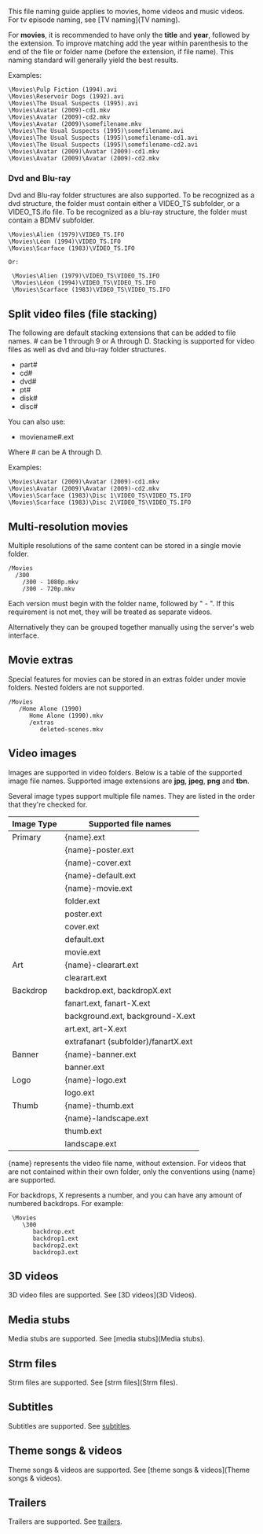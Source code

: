 This file naming guide applies to movies, home videos and music videos. For tv episode naming, see [TV naming](TV naming).

For **movies**, it is recommended to have only the **title** and **year**, followed by the extension. To improve matching add the year within parenthesis to the end of the file or folder name (before the extension, if file name). This naming standard will generally yield the best results.

Examples:

```
\Movies\Pulp Fiction (1994).avi
\Movies\Reservoir Dogs (1992).avi
\Movies\The Usual Suspects (1995).avi
\Movies\Avatar (2009)-cd1.mkv
\Movies\Avatar (2009)-cd2.mkv
\Movies\Avatar (2009)\somefilename.mkv
\Movies\The Usual Suspects (1995)\somefilename.avi
\Movies\The Usual Suspects (1995)\somefilename-cd1.avi
\Movies\The Usual Suspects (1995)\somefilename-cd2.avi
\Movies\Avatar (2009)\Avatar (2009)-cd1.mkv
\Movies\Avatar (2009)\Avatar (2009)-cd2.mkv
```

### Dvd and Blu-ray

Dvd and Blu-ray folder structures are also supported. To be recognized as a dvd structure, the folder must contain either a VIDEO_TS subfolder, or a VIDEO_TS.ifo file. To be recognized as a blu-ray structure, the folder must contain a BDMV subfolder.

```
\Movies\Alien (1979)\VIDEO_TS.IFO
\Movies\Léon (1994)\VIDEO_TS.IFO
\Movies\Scarface (1983)\VIDEO_TS.IFO

Or:

 \Movies\Alien (1979)\VIDEO_TS\VIDEO_TS.IFO
 \Movies\Léon (1994)\VIDEO_TS\VIDEO_TS.IFO
 \Movies\Scarface (1983)\VIDEO_TS\VIDEO_TS.IFO
```

## Split video files (file stacking)

The following are default stacking extensions that can be added to file names. # can be 1 through 9 or A through D. Stacking is supported for video files as well as dvd and blu-ray folder structures.

* ​part#​
* ​cd#​
* ​dvd#​
* ​pt#​
* ​disk#​
* ​disc#​

You can also use:
* moviename#.ext

Where # can be A through D.

Examples:

```
\Movies\Avatar (2009)\Avatar (2009)-cd1.mkv
\Movies\Avatar (2009)\Avatar (2009)-cd2.mkv
\Movies\Scarface (1983)\Disc 1\VIDEO_TS\VIDEO_TS.IFO
\Movies\Scarface (1983)\Disc 2\VIDEO_TS\VIDEO_TS.IFO
```

## Multi-resolution movies
 
Multiple resolutions of the same content can be stored in a single movie folder.

```
/Movies
  /300
    /300 - 1080p.mkv
    /300 - 720p.mkv
```

Each version must begin with the folder name, followed by " - ". If this requirement is not met, they will be treated as separate videos. 

Alternatively they can be grouped together manually using the server's web interface.  

## Movie extras

Special features for movies can be stored in an extras folder under movie folders. Nested folders are not supported.
 
```
/Movies
   /Home Alone (1990)
      Home Alone (1990).mkv
      /extras
         deleted-scenes.mkv 
```

## Video images

Images are supported in video folders. Below is a table of the supported image file names. Supported image extensions are **jpg**, **jpeg**, **png** and **tbn**.

Several image types support multiple file names. They are listed in the order that they're checked for.

| Image Type | Supported file names  |
| ------------- |---------------|
| Primary      | {name}.ext |
|              | {name}-poster.ext |
|              | {name}-cover.ext |
|              | {name}-default.ext |
|              | {name}-movie.ext |
|              | folder.ext |
|              | poster.ext |
|              | cover.ext |
|              | default.ext |
|              | movie.ext |
| Art      | {name}-clearart.ext      |
|          | clearart.ext      |
| Backdrop  | backdrop.ext, backdropX.ext |
|           | fanart.ext, fanart-X.ext |
|           | background.ext, background-X.ext      |
|           | art.ext, art-X.ext      |
|           | extrafanart (subfolder)/fanartX.ext      |
| Banner   | {name}-banner.ext      |
|          | banner.ext      |
| Logo     | {name}-logo.ext      |
|          | logo.ext      |
| Thumb     | {name}-thumb.ext      |
|           | {name}-landscape.ext      |
|           | thumb.ext      |
|           | landscape.ext      |

{name} represents the video file name, without extension. For videos that are not contained within their own folder, only the conventions using {name} are supported.

For backdrops, X represents a number, and you can have any amount of numbered backdrops. For example:

```
 \Movies
    \300
       backdrop.ext
       backdrop1.ext
       backdrop2.ext
       backdrop3.ext

```

## 3D videos

3D video files are supported. See [3D videos](3D Videos).

## Media stubs

Media stubs are supported. See [media stubs](Media stubs).

## Strm files

Strm files are supported. See [strm files](Strm files).

## Subtitles

Subtitles are supported. See [subtitles](Subtitles).

## Theme songs & videos

Theme songs & videos are supported. See [theme songs & videos](Theme songs & videos).

## Trailers

Trailers are supported. See [trailers](Trailers).